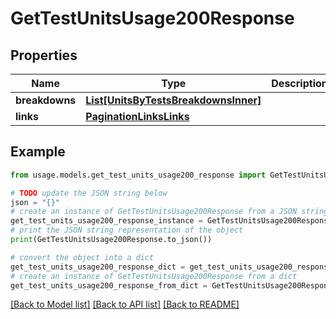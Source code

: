 # GetTestUnitsUsage200Response


## Properties

Name | Type | Description | Notes
------------ | ------------- | ------------- | -------------
**breakdowns** | [**List[UnitsByTestsBreakdownsInner]**](UnitsByTestsBreakdownsInner.md) |  | [optional] 
**links** | [**PaginationLinksLinks**](PaginationLinksLinks.md) |  | [optional] 

## Example

```python
from usage.models.get_test_units_usage200_response import GetTestUnitsUsage200Response

# TODO update the JSON string below
json = "{}"
# create an instance of GetTestUnitsUsage200Response from a JSON string
get_test_units_usage200_response_instance = GetTestUnitsUsage200Response.from_json(json)
# print the JSON string representation of the object
print(GetTestUnitsUsage200Response.to_json())

# convert the object into a dict
get_test_units_usage200_response_dict = get_test_units_usage200_response_instance.to_dict()
# create an instance of GetTestUnitsUsage200Response from a dict
get_test_units_usage200_response_from_dict = GetTestUnitsUsage200Response.from_dict(get_test_units_usage200_response_dict)
```
[[Back to Model list]](../README.md#documentation-for-models) [[Back to API list]](../README.md#documentation-for-api-endpoints) [[Back to README]](../README.md)


